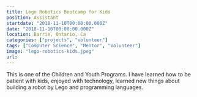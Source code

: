 ```yaml
---
title: Lego Robotics Bootcamp for Kids
position: Assistant
startdate: "2018-11-10T00:00:00.000Z"
date: "2018-11-10T00:00:00.000Z"
location: Barrie, Ontario, Ca
categories: ["projects", "volunteer"]
tags: ["Computer Science", "Mentor", "Volunteer"]
image: "lego-robotics-kids.jpeg"
url:
---
```


This is one of the Children and Youth Programs. I have learned how to be patient with kids, enjoyed with technology, learned new things about building a robot by Lego and programming languages.
